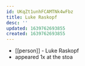 ```yaml
---
id: UKqZt1unhFCAMTNk4wFbz
title: Luke Raskopf
desc: ''
updated: 1639762693855
created: 1639762693855
---
```



- [[person]] - Luke Raskopf
- appeared 1x at the stoa
